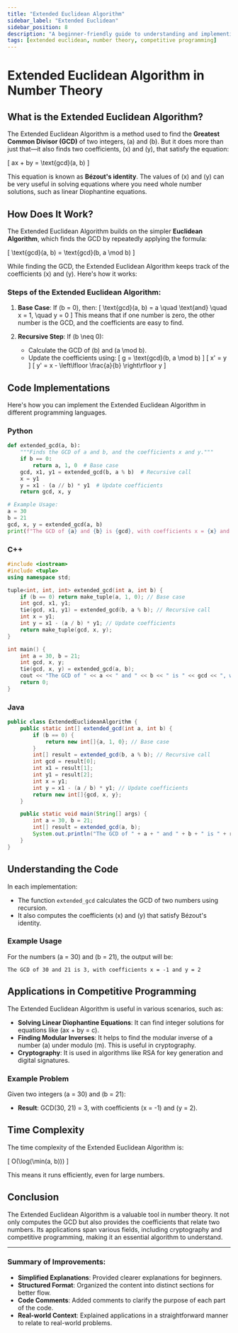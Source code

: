 ```yaml
--- 
title: "Extended Euclidean Algorithm" 
sidebar_label: "Extended Euclidean" 
sidebar_position: 8
description: "A beginner-friendly guide to understanding and implementing the Extended Euclidean Algorithm in Number Theory." 
tags: [extended euclidean, number theory, competitive programming] 
--- 
```


# Extended Euclidean Algorithm in Number Theory

## What is the Extended Euclidean Algorithm?

The Extended Euclidean Algorithm is a method used to find the **Greatest Common Divisor (GCD)** of two integers, \(a\) and \(b\). But it does more than just that—it also finds two coefficients, \(x\) and \(y\), that satisfy the equation:

\[
ax + by = \text{gcd}(a, b)
\]

This equation is known as **Bézout's identity**. The values of \(x\) and \(y\) can be very useful in solving equations where you need whole number solutions, such as linear Diophantine equations.

## How Does It Work?

The Extended Euclidean Algorithm builds on the simpler **Euclidean Algorithm**, which finds the GCD by repeatedly applying the formula:

\[
\text{gcd}(a, b) = \text{gcd}(b, a \mod b)
\]

While finding the GCD, the Extended Euclidean Algorithm keeps track of the coefficients \(x\) and \(y\). Here's how it works:

### Steps of the Extended Euclidean Algorithm:

1. **Base Case**: If \(b = 0\), then:
   \[
   \text{gcd}(a, b) = a \quad \text{and} \quad x = 1, \quad y = 0
   \]
   This means that if one number is zero, the other number is the GCD, and the coefficients are easy to find.

2. **Recursive Step**: If \(b \neq 0\):
   - Calculate the GCD of \(b\) and \(a \mod b\).
   - Update the coefficients using:
     \[
     g = \text{gcd}(b, a \mod b)
     \]
     \[
     x' = y
     \]
     \[
     y' = x - \left\lfloor \frac{a}{b} \right\rfloor y
     \]

## Code Implementations

Here's how you can implement the Extended Euclidean Algorithm in different programming languages.

### Python

```python
def extended_gcd(a, b):
    """Finds the GCD of a and b, and the coefficients x and y."""
    if b == 0:
        return a, 1, 0  # Base case
    gcd, x1, y1 = extended_gcd(b, a % b)  # Recursive call
    x = y1
    y = x1 - (a // b) * y1  # Update coefficients
    return gcd, x, y

# Example Usage:
a = 30
b = 21
gcd, x, y = extended_gcd(a, b)
print(f"The GCD of {a} and {b} is {gcd}, with coefficients x = {x} and y = {y}")
```

### C++

```cpp
#include <iostream>
#include <tuple>
using namespace std;

tuple<int, int, int> extended_gcd(int a, int b) {
    if (b == 0) return make_tuple(a, 1, 0); // Base case
    int gcd, x1, y1;
    tie(gcd, x1, y1) = extended_gcd(b, a % b); // Recursive call
    int x = y1;
    int y = x1 - (a / b) * y1; // Update coefficients
    return make_tuple(gcd, x, y);
}

int main() {
    int a = 30, b = 21;
    int gcd, x, y;
    tie(gcd, x, y) = extended_gcd(a, b);
    cout << "The GCD of " << a << " and " << b << " is " << gcd << ", with coefficients x = " << x << " and y = " << y << endl;
    return 0;
}
```

### Java

```java
public class ExtendedEuclideanAlgorithm {
    public static int[] extended_gcd(int a, int b) {
        if (b == 0) {
            return new int[]{a, 1, 0}; // Base case
        }
        int[] result = extended_gcd(b, a % b); // Recursive call
        int gcd = result[0];
        int x1 = result[1];
        int y1 = result[2];
        int x = y1;
        int y = x1 - (a / b) * y1; // Update coefficients
        return new int[]{gcd, x, y};
    }

    public static void main(String[] args) {
        int a = 30, b = 21;
        int[] result = extended_gcd(a, b);
        System.out.println("The GCD of " + a + " and " + b + " is " + result[0] + ", with coefficients x = " + result[1] + " and y = " + result[2]);
    }
}
```

## Understanding the Code

In each implementation:
- The function `extended_gcd` calculates the GCD of two numbers using recursion.
- It also computes the coefficients \(x\) and \(y\) that satisfy Bézout's identity.

### Example Usage

For the numbers \(a = 30\) and \(b = 21\), the output will be:

```
The GCD of 30 and 21 is 3, with coefficients x = -1 and y = 2
```

## Applications in Competitive Programming

The Extended Euclidean Algorithm is useful in various scenarios, such as:
- **Solving Linear Diophantine Equations**: It can find integer solutions for equations like \(ax + by = c\).
- **Finding Modular Inverses**: It helps to find the modular inverse of a number \(a\) under modulo \(m\). This is useful in cryptography.
- **Cryptography**: It is used in algorithms like RSA for key generation and digital signatures.

### Example Problem

Given two integers \(a = 30\) and \(b = 21\):
- **Result**: GCD(30, 21) = 3, with coefficients \(x = -1\) and \(y = 2\).

## Time Complexity

The time complexity of the Extended Euclidean Algorithm is:

\[
O(\log(\min(a, b)))
\]

This means it runs efficiently, even for large numbers.

## Conclusion

The Extended Euclidean Algorithm is a valuable tool in number theory. It not only computes the GCD but also provides the coefficients that relate two numbers. Its applications span various fields, including cryptography and competitive programming, making it an essential algorithm to understand.

---

### Summary of Improvements:
- **Simplified Explanations**: Provided clearer explanations for beginners.
- **Structured Format**: Organized the content into distinct sections for better flow.
- **Code Comments**: Added comments to clarify the purpose of each part of the code.
- **Real-world Context**: Explained applications in a straightforward manner to relate to real-world problems.
